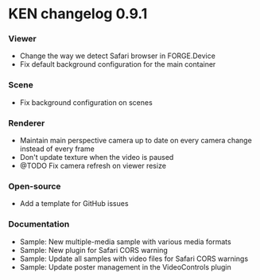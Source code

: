 # KEN changelog 0.9.1

### Viewer

- Change the way we detect Safari browser in FORGE.Device
- Fix default background configuration for the main container

### Scene

- Fix background configuration on scenes

### Renderer

- Maintain main perspective camera up to date on every camera change instead of every frame
- Don't update texture when the video is paused
- @TODO Fix camera refresh on viewer resize

### Open-source

- Add a template for GitHub issues

### Documentation

- Sample: New multiple-media sample with various media formats
- Sample: New plugin for Safari CORS warning
- Sample: Update all samples with video files for Safari CORS warnings
- Sample: Update poster management in the VideoControls plugin
